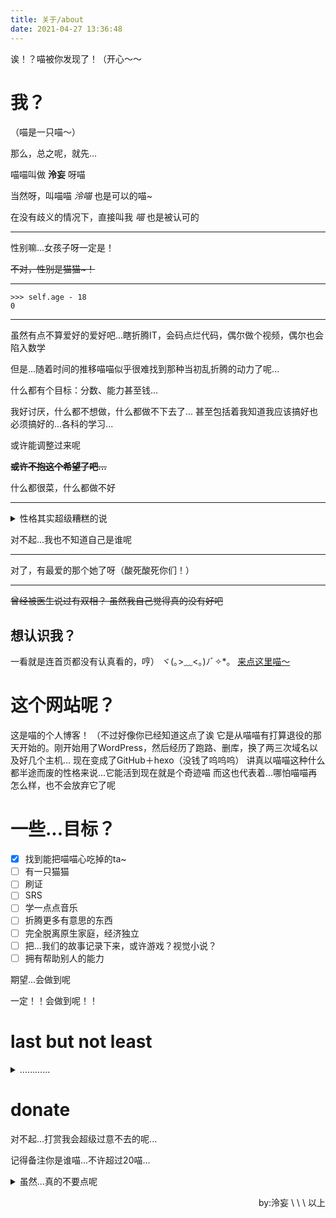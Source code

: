 ```yaml
---
title: 关于/about
date: 2021-04-27 13:36:48
---
```


诶！？喵被你发现了！（开心～～

# 我？

（喵是一只喵～）

那么，总之呢，就先...

喵喵叫做 **泠妄** 呀喵

当然呀，叫喵喵 *泠喵* 也是可以的喵\~

在没有歧义的情况下，直接叫我 *喵* 也是被认可的

---

性别嘛...女孩子呀一定是！

~~不对，性别是猫猫\~！~~

---

```
>>> self.age - 18
0
```

---

虽然有点不算爱好的爱好吧...瞎折腾IT，会码点烂代码，偶尔做个视频，偶尔也会陷入数学

但是...随着时间的推移喵喵似乎很难找到那种当初乱折腾的动力了呢...

什么都有个目标：分数、能力甚至钱...

我好讨厌，什么都不想做，什么都做不下去了...
甚至包括着我知道我应该搞好也必须搞好的...各科的学习...

或许能调整过来呢

**~~或许不抱这个希望了吧...~~**

什么都很菜，什么都做不好

---

<details>
<summary>性格其实超级糟糕的说</summary>

厌世到了一种程度

自己会在顶级社恐和有点热情狂躁之间反复横跳

我能控制住不去吵架不去打人...但是我控制不住自己招惹别人呢...

偶尔跳到比较抑郁吧...
</details>

对不起...我也不知道自己是谁呢

---

对了，有最爱的那个她了呀（酸死酸死你们！）

---

~~曾经被医生说过有双相？
虽然我自己觉得真的没有好吧~~

## 想认识我？

一看就是连首页都没有认真看的，哼）
ヾ(｡>﹏<｡)ﾉﾞ✧*。
[来点这里喵～](https://www.wcysite.com/)

# 这个网站呢？

这是喵的个人博客！
（不过好像你已经知道这点了诶
它是从喵喵有打算退役的那天开始的。刚开始用了WordPress，然后经历了跑路、删库，换了两三次域名以及好几个主机...
现在变成了GitHub＋hexo（没钱了呜呜呜）
讲真以喵喵这种什么都半途而废的性格来说...它能活到现在就是个奇迹喵
而这也代表着...哪怕喵喵再怎么样，也不会放弃它了呢

# 一些...目标？
- [x] 找到能把喵喵心吃掉的ta\~
- [ ] 有一只猫猫
- [ ] 刷证
- [ ] SRS
- [ ] 学一点点音乐
- [ ] 折腾更多有意思的东西
- [ ] 完全脱离原生家庭，经济独立
- [ ] 把...我们的故事记录下来，或许游戏？视觉小说？
- [ ] 拥有帮助别人的能力

期望...会做到呢

一定！！会做到呢！！

# last but not least

<details>
<summary>............</summary>

其实...对这个世界完全没有期望了呢...

其实我很恨它呢...

凭什么...是我们呢...凭什么...其它人不是呢...

前辈子犯的错吧或许

嗯呐...超级厌世呢呀

</details>

# donate
对不起...打赏我会超级过意不去的呢...

记得备注你是谁喵...不许超过20喵...

<details>

<summary>虽然...真的不要点呢</summary>

USDT (TRC20) : `TYMwHPLd1Z3kiM3MHX62T2tf9tLcTqtqxp`

爱发电 : [https://afdian.net/@lingwang](https://afdian.net/@lingwang)

</details>

<p align="right">by:泠妄 \ \ \  以上</p>
